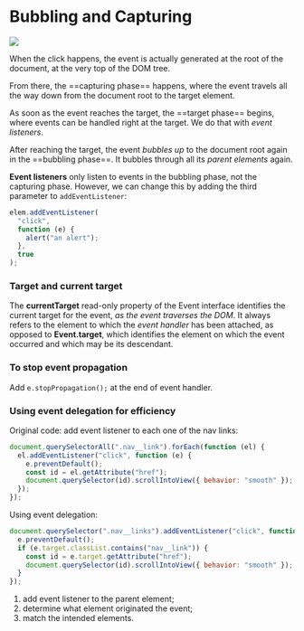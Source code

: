 # Bubbling and Capturing

<img src="https://s2.loli.net/2022/03/23/g2kTxeqE9PWwHJp.png" >

When the click happens, the event is actually generated at the root of the document, at the very top of the DOM tree.

From there, the ==capturing phase== happens, where the event travels all the way down from the document root to the target element.

As soon as the event reaches the target, the ==target phase== begins, where events can be handled right at the target. We do that with _event listeners_.

After reaching the target, the event _bubbles up_ to the document root again in the ==bubbling phase==. It bubbles through all its _parent elements_ again.

**Event listeners** only listen to events in the bubbling phase, not the capturing phase. However, we can change this by adding the third parameter to `addEventListener`:

```js
elem.addEventListener(
  "click",
  function (e) {
    alert("an alert");
  },
  true
);
```

### Target and current target

The **currentTarget** read-only property of the Event interface identifies the current target for the event, _as the event traverses the DOM_. It always refers to the element to which the _event handler_ has been attached, as opposed to **Event.target**, which identifies the element on which the event occurred and which may be its descendant.

### To stop event propagation

Add `e.stopPropagation();` at the end of event handler.

### Using event delegation for efficiency

Original code: add event listener to each one of the nav links:

```js
document.querySelectorAll(".nav__link").forEach(function (el) {
  el.addEventListener("click", function (e) {
    e.preventDefault();
    const id = el.getAttribute("href");
    document.querySelector(id).scrollIntoView({ behavior: "smooth" });
  });
});
```

Using event delegation:

```js
document.querySelector(".nav__links").addEventListener("click", function (e) {
  e.preventDefault();
  if (e.target.classList.contains("nav__link")) {
    const id = e.target.getAttribute("href");
    document.querySelector(id).scrollIntoView({ behavior: "smooth" });
  }
});
```

1. add event listener to the parent element;
2. determine what element originated the event;
3. match the intended elements.
